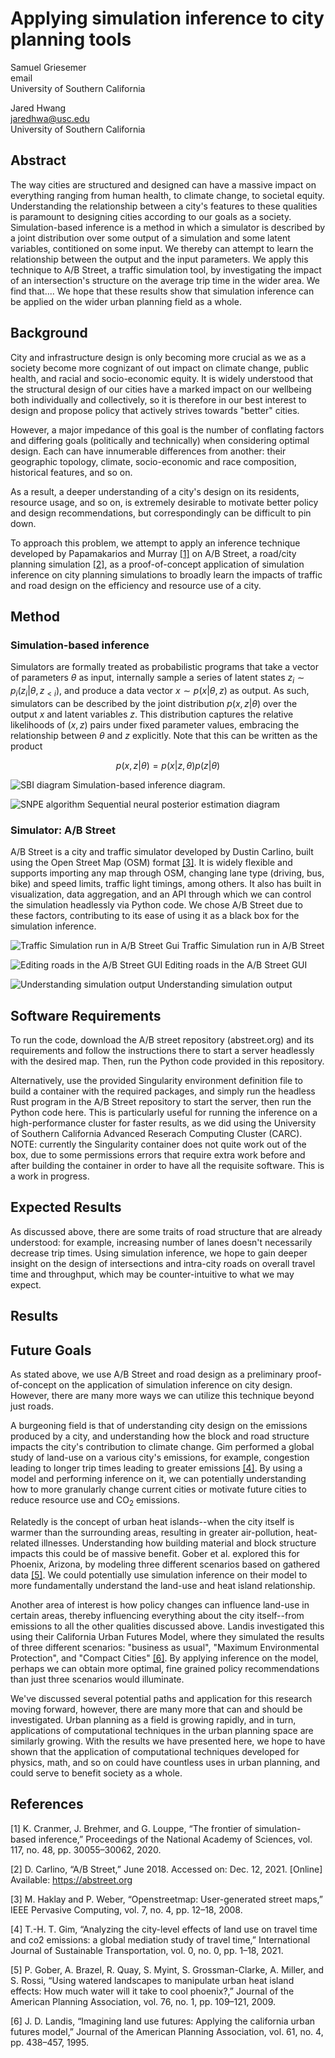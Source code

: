 # Applying simulation inference to city planning tools
Samuel Griesemer\
email\
University of Southern California

Jared Hwang\
jaredhwa@usc.edu\
University of Southern California

## Abstract

The way cities are structured and designed can have a massive impact on 
everything ranging from human health, to climate change, to societal equity. 
Understanding the relationship between a city's features to these qualities 
is paramount to designing cities according to our goals as a society. 
Simulation-based inference is a method in which a simulator is described by 
a joint distribution over some output of a simulation and some latent variables, 
contitioned on some input. We thereby can attempt to learn the relationship between
the output and the input parameters. We apply this technique to A/B Street, a traffic
simulation tool, by investigating the impact of an intersection's structure on the
average trip time in the wider area. We find that.... We hope that these results 
show that simulation inference can be applied on the wider urban planning
field as a whole.

## Background

City and infrastructure design is only becoming more crucial as we as a
society become more cognizant of out impact on climate change, public
health, and racial and socio-economic equity. It is widely understood that 
the structural design of our cities have a marked impact on our wellbeing 
both individually and collectively, so it is therefore in our best interest 
to design and propose policy that actively strives towards "better" cities.

However, a major impedance of this goal is the number of conflating factors 
and differing goals (politically and technically) when considering optimal 
design. Each can have innumerable differences from another: their geographic 
topology, climate, socio-economic and race composition, historical features, 
and so on. 

As a result, a deeper understanding of a city's design on its residents, resource 
usage, and so on, is extremely desirable to motivate better policy and design 
recommendations, but correspondingly can be difficult to pin down. 

To approach this problem, we attempt to apply an inference technique
 developed by Papamakarios and Murray [[1]](#1) on A/B Street, a
road/city planning simulation [[2]](#2), as a proof-of-concept
application of simulation inference on city planning simulations to
broadly learn the impacts of traffic and road design on the efficiency
and resource use of a city.


## Method

### Simulation-based inference
Simulators are formally treated as probabilistic programs that take a vector of parameters
$\theta$ as input, internally sample a series of latent states $z_i \sim
p_i(z_i|\theta,z_{< i})$, and produce a data vector $x \sim p(x|\theta,z)$ as output. As
such, simulators can be described by the joint distribution $p(x,z|\theta)$ over the
output $x$ and latent variables $z$. This distribution captures the relative likelihoods
of $(x,z)$ pairs under fixed parameter values, embracing the relationship between $\theta$
and $z$ explicitly. Note that this can be written as the product 

$$p(x,z|\theta) = p(x|z,\theta)p(z|\theta)$$

![SBI diagram](images/sbi.png)
Simulation-based inference diagram.

![SNPE algorithm](images/snpe.png)
Sequential neural posterior estimation diagram


### Simulator: A/B Street

A/B Street is a city and traffic simulator developed by Dustin Carlino, 
built using the Open Street Map (OSM) format [[3]](#3). It is widely flexible and
supports importing any map through OSM, changing lane type (driving, bus, bike) 
and speed limits, traffic light timings, among others. It also has built in 
visualization, data aggregation, and an API through which we can control the 
simulation headlessly via Python code. We chose A/B Street due to these factors, 
contributing to its ease of using it as a black box for the simulation inference. 

![Traffic Simulation run in A/B Street Gui](images/traffic_sim.gif)
Traffic Simulation run in A/B Street



![Editing roads in the A/B Street GUI](images/edit_roads.gif)
Editing roads in the A/B Street GUI


![Understanding simulation output](images/viz_delay_scatter.gif)
Understanding simulation output

## Software Requirements

To run the code, download the A/B street repository (abstreet.org) and its 
requirements and follow the instructions there to start a server headlessly with the desired map.
Then, run the Python code provided in this repository.

Alternatively, use the provided Singularity environment definition file to build a container 
with the required packages, and simply run the headless Rust program in the A/B Street repository
to start the server, then run the Python code here. This is particularly useful for 
running the inference on a high-performance cluster for faster results, as we did using the University of Southern California Advanced Reserach Computing Cluster (CARC). NOTE: currently
 the Singularity container does not quite work out of the box, due to some permissions 
 errors that require extra work before and after building the container in order to have all the requisite software. This is a work in progress. 

## Expected Results

As discussed above, there are some traits of road structure that are already understood: for example, increasing number of lanes doesn't necessarily decrease trip times. Using simulation inference, we hope to gain deeper insight on the design of intersections and intra-city roads on overall travel time and throughput, which may be counter-intuitive to what we may expect.

## Results


## Future Goals

As stated above, we use A/B Street and road design as a preliminary
proof-of-concept on the application of simulation inference on city
design. However, there are many more ways we can utilize this technique
beyond just roads.

A burgeoning field is that of understanding city design on the emissions
produced by a city, and understanding how the block and road structure
impacts the city's contribution to climate change. Gim performed a global 
study of land-use on a various city's emissions, for example, congestion 
leading to longer trip times leading to greater emissions [[4]](#4).
By using a model and performing inference on it, we can potentially 
understanding how to more granularly change current cities or motivate 
future cities to reduce resource use and CO$_2$ emissions.

Relatedly is the concept of urban heat islands--when the city itself is
warmer than the surrounding areas, resulting in greater air-pollution,
heat-related illnesses. Understanding how building material and block
structure impacts this could be of massive benefit. Gober et al. explored this 
for Phoenix, Arizona, by modeling three different scenarios based on gathered 
data [[5]](#5). We could potentially use simulation 
inference on their model to more fundamentally understand the land-use and heat island 
relationship.

Another area of interest is how policy changes can influence land-use in certain 
areas, thereby influencing everything about the city itself--from emissions to all 
the other qualities discussed above. Landis investigated this using their California 
Urban Futures Model, where they simulated the results of three different scenarios: 
"business as usual", "Maximum Environmental Protection", and "Compact Cities" [[6]](#6).
 By applying inference on the model, perhaps we can obtain more optimal, fine grained 
 policy recommendations than just three scenarios would illuminate.

We've discussed several potential paths and application for this research moving 
forward, however, there are many more that can and should be investigated. Urban planning 
as a field is growing rapidly, and in turn, applications of computational techniques in 
the urban planning space are similarly growing. With the results we have presented here, 
we hope to have shown that the application of computational techniques developed for physics, 
math, and so on could have countless uses in urban planning, and could serve to 
benefit society as a whole. 

## References

<a id="1">[1]</a> 
K. Cranmer, J. Brehmer, and G. Louppe, “The frontier of simulation-based
inference,” Proceedings of the National Academy of Sciences, vol. 117, no. 48,
pp. 30055–30062, 2020.

<a id="2">[2]</a> 
D. Carlino, “A/B Street,” June 2018. Accessed on: Dec. 12, 2021. [Online] Available: https://abstreet.org

<a id="3">[3]</a> 
M. Haklay and P. Weber, “Openstreetmap: User-generated street maps,”
IEEE Pervasive Computing, vol. 7, no. 4, pp. 12–18, 2008.

<a id="4">[4]</a> 
T.-H. T. Gim, “Analyzing the city-level effects of land use on travel time
and co2 emissions: a global mediation study of travel time,” International
Journal of Sustainable Transportation, vol. 0, no. 0, pp. 1–18, 2021.


<a id="5">[5]</a> 
P. Gober, A. Brazel, R. Quay, S. Myint, S. Grossman-Clarke, A. Miller, and
S. Rossi, “Using watered landscapes to manipulate urban heat island effects:
How much water will it take to cool phoenix?,” Journal of the American
Planning Association, vol. 76, no. 1, pp. 109–121, 2009.


<a id="6">[6]</a> 
J. D. Landis, “Imagining land use futures: Applying the california urban
futures model,” Journal of the American Planning Association, vol. 61, no. 4,
pp. 438–457, 1995.
